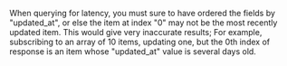 When querying for latency, you must sure to have ordered the fields by "updated_at", or else the item at index "0" may not be the most recently updated item.
This would give very inaccurate results; For example, subscribing to an array of 10 items, updating one, but the 0th index of response is an item whose "updated_at" value is several days old.
